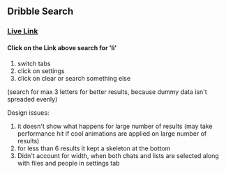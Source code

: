 ## Dribble Search

### [Live Link](https://dots-search.vercel.app/)

#### Click on the Link above search for 'li'

1. switch tabs
2. click on settings
3. click on clear or search something else

(search for max 3 letters for better results, because dummy data isn't spreaded evenly)

Design issues:

1. it doesn't show what happens for large number of results (may take performance hit if cool animations are applied on large number of results)
2. for less than 6 results it kept a skeleton at the bottom
3. Didn't account for width, when both chats and lists are selected along with files and people in settings tab
